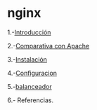 # nginx

1.-[Introducción](introduccion.md)

2.-[Comparativa con Apache](comparativa.md)

3.-[Instalación](instalacion.md)

4.-[Configuracion](configuracion.md)

5.-[balanceador](balanceador.md)

6.- Referencias.
